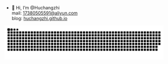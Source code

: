- 👋 Hi, I’m @Huchangzhi  
mail: 17380505591@aliyun.com  
blog: [huchangzhi.github.io](https://huchangzhi.github.io)

![](https://raw.githubusercontent.com/huchangzhi/huchangzhi/output/github-contribution-grid-snake.svg)
